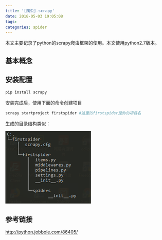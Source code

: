 ```yaml
---
title: '[爬虫]-scrapy'
date: 2018-05-03 19:05:08
tags:
categories: spider
---
```


本文主要记录了python的scrapy爬虫框架的使用。本文使用python2.7版本。

<!--more-->

## 基本概念

## 安装配置

``` bash
pip install scrapy
```

安装完成后，使用下面的命令创建项目

``` bash
scrapy startproject firstspider #这里的firstspider是你的项目名
```

生成的目录结构类似：

![spider-dir](spider-scrapy/spider-dir.png)

## 参考链接

http://python.jobbole.com/86405/
